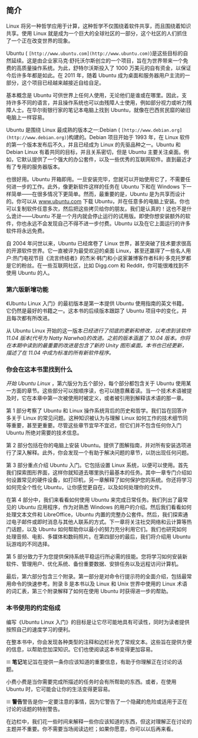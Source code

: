 ## 简介

Linux 将另一种哲学应用于计算，这种哲学不仅围绕着软件共享，而且围绕着知识共享。使用 Linux 就是成为一个巨大的全球社区的一部分，这个社区的人们抓住了一个正在改变世界的现象。

Ubuntu ( `[http://www.ubuntu.com](http://www.ubuntu.com)`)是这些目标的自然延续。这是由企业家马克·舒托沃尔斯创立的一个项目，旨在为世界带来一个免费的高质量操作系统。为此，舒特尔沃斯投入了 1000 万美元的自有资金，以保证今后许多年都是如此。在 2011 年，随着 Ubuntu 成为桌面和服务器用户主流的一部分，这个项目已经越来越接近自给自足。

基本概念是 Ubuntu 可供世界上任何人使用，无论他们是谁或在哪里。因此，支持许多不同的语言，并且操作系统也可以由残障人士使用，例如部分视力或听力残障人士。在华尔街银行家的笔记本电脑上找到 Ubuntu，就像在巴西贫民窟的破旧电脑上一样容易。

Ubuntu 是围绕 Linux 最成熟的版本之一:Debian ( `[http://www.debian.org](http://www.debian.org)`)构建的。Debian 项目开始于 1993 年，在 Linux 软件的第一个版本发布后不久，并且已经成为 Linux 的先驱品种之一。Ubuntu 和 Debian Linux 有着共同的目标，并且关系密切，但是 Ubuntu 主要关注桌面。例如，它默认提供了一个强大的办公套件，以及一些优秀的互联网软件。直到最近才有了专用的服务器版本。

也很好用。Ubuntu 开箱即用。一旦安装完毕，您就可以开始使用它了，不需要任何进一步的工作。此外，像更新软件这样的任务在 Ubuntu 下和在 Windows 下一样简单——在很多情况下更简单。然而，最重要的是，Ubuntu 是为共享而设计的。你可以从 www.ubuntu.com 下载 Ubuntu，并在任意多的电脑上安装。你也可以复制软件任意多次，然后把这些拷贝给你的朋友。我们是认真的！这也不是什么诡计——Ubuntu 不是一个月内就会停止运行的试用版。即使你想安装额外的软件，你也永远不会发现自己不得不进一步付费。Ubuntu 以及在它上面运行的许多软件将永远免费。

自 2004 年问世以来，Ubuntu 已经席卷了 Linux 世界，甚至突破了技术要求很高的开源软件世界。它一直被评为最受欢迎的桌面 Linux，甚至还赢得了一些名人用户:热门电视节目《流言终结者》的杰米·韩门和小说家兼博客作者科利·多克托罗都是它的粉丝。在一些互联网社区，比如 Digg.com 和 Reddit，你可能很难找到不使用 Ubuntu 的人。

### 第六版新增功能

《Ubuntu Linux 入门》的最初版本是第一本提供 Ubuntu 使用指南的英文书籍，它仍然是最好的书籍之一。这本书的后续版本跟踪了 Ubuntu 项目中的变化，并且每次都有所改进。

从 Ubuntu Linux 开始的这一版本*已经进行了彻底的更新和修改，以考虑到该软件 11.04 版本(代号为 Natty Narwhal)的改进。之前的版本涵盖了 10.04 版本。你将在本期中读到的最重要的改进是包含了新的 Unity 图形桌面。本书也已经更新，描述了在 11.04 中成为标准的所有新软件程序。*

### 你会在这本书里找到什么

*开始 Ubuntu Linux* ，第六版分为五个部分，每个部分都包含关于 Ubuntu 使用某一方面的章节。这些部分可以按顺序读，也可以随意蘸着读。当一个技术术语被提及时，它在本章中第一次被使用时被定义，或者被引用到解释该术语的那一章。

第 1 部分考察了 Ubuntu 和 Linux 操作系统背后的历史和哲学。我们旨在回答许多关于 Linux 的常见问题。这种知识被认为与理解 Linux 如何工作的技术细节同等重要，甚至更重要。尽管这些章节宜早不宜迟，但它们并不包含任何你入门 Ubuntu 所绝对需要的技术信息。

第 2 部分包括在你的电脑上安装 Ubuntu。提供了图解指南，并对所有安装选项进行了深入解释。此外，你会发现一个有助于解决问题的章节，以防出现任何问题。

第 3 部分重点介绍 Ubuntu 入门。它包括设置 Linux 系统，以便可以使用。首先我们探索图形界面，这样你就知道去哪里执行最基本的任务。其中一章专门介绍如何设置常见的硬件设备，如打印机，另一章解释了如何保护您的系统。你还将学习如何完全个性化 Ubuntu，让你感觉更自在，以及如何处理你的文件。

在第 4 部分中，我们来看看如何使用 Ubuntu 来完成日常任务。我们列出了最常见的 Ubuntu 应用程序，作为对熟悉 Windows 的用户的介绍。然后我们看看如何处理文本文件和 LibreOffice，Ubuntu 内置的完整办公套件。然后，我们探索通过电子邮件或即时消息与其他人联系的方式。下一章将关注社交网络和云计算等热门话题，以及 Ubuntu 如何帮助你以最小的努力充分利用它们。我们也研究如何处理音频、电影、多媒体和数码照片。在第四部分的最后，我们将介绍用 Ubuntu 玩游戏的不同选择。

第 5 部分致力于为您提供保持系统平稳运行所必需的技能。您将学习如何安装新软件、管理用户、优化系统、备份重要数据、安排任务以及远程访问计算机。

最后，第六部分包含三个附录。第一部分是对命令行提示符的全面介绍，包括最常用命令的快速参考。附录 B 是本书以及 Linux 和 Unix 世界中使用的 Linux 术语的词汇表，第三个附录解释了如何在使用 Ubuntu 时获得进一步的帮助。

### 本书使用的约定俗成

编写《Ubuntu Linux 入门》的目标是让它尽可能地具有可读性，同时为读者提供按照自己的速度学习的便利。

在整本书中，你会发现各种类型的注释和边栏补充了常规文本。这些旨在提供方便的信息，以帮助您加深知识。它们也使阅读这本书变得更加容易。

![image](img/square.jpg) **笔记**笔记旨在提供一条你应该知道的重要信息，有助于你理解正在讨论的话题。

小费小费是当你需要完成所描述的任务时会有所帮助的东西。或者，在使用 Ubuntu 时，它可能会让你的生活变得更容易。

![image](img/square.jpg) **警告**警告是你一定要注意的事情，因为它警告了一个隐藏的危险或适用于正在讨论的话题的特别警告。

在边栏中，我们花一些时间来解释一些你应该知道的东西，但这对理解正在讨论的主题并不重要。你不需要当场阅读边栏；如果你愿意，你可以以后再来看。